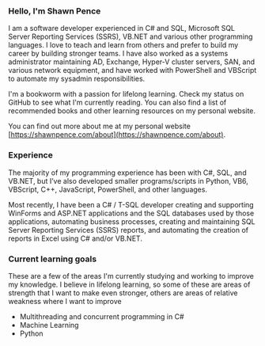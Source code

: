 ### Hello, I'm Shawn Pence

I am a software developer experienced in C# and SQL, Microsoft SQL Server Reporting Services (SSRS), VB.NET and
 various other programming languages. I love to teach and learn from others and prefer to build my career by
 building stronger teams. I have also worked as a systems administrator maintaining AD, Exchange, Hyper-V cluster
 servers, SAN, and various network equipment, and have worked with PowerShell and VBScript to automate my
 sysadmin responsibilities.
 
I'm a bookworm with a passion for lifelong learning. Check my status on GitHub to see what I'm currently
 reading. You can also find a list of recommended books and other learning resources on my personal website.

You can find out more about me at my personal website [https://shawnpence.com/about](https://shawnpence.com/about).

### Experience

The majority of my programming experience has been with C#, SQL, and VB.NET, but I’ve also developed
 smaller programs/scripts in Python, VB6, VBScript, C++, JavaScript, PowerShell, and other languages.

Most recently, I have been a C# / T-SQL developer creating and supporting WinForms and ASP.NET applications
 and the SQL databases used by those applications, automating business processes, creating and maintaining SQL
 Server Reporting Services (SSRS) reports, and automating the creation of reports in Excel using C# and/or VB.NET.

### Current learning goals

These are a few of the areas I'm currently studying and working to improve my knowledge.  I believe in lifelong
 learning, so some of these are areas of strength that I want to make even stronger, others are areas of relative
 weakness where I want to improve
 
* Multithreading and concurrent programming in C#
* Machine Learning
* Python
